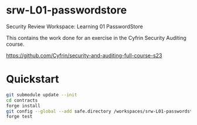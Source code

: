 # srw-L01-passwordstore

Security Review Workspace: Learning 01 PasswordStore

This contains the work done for an exercise in the Cyfrin Security Auditing course.

https://github.com/Cyfrin/security-and-auditing-full-course-s23

# Quickstart

```sh
git submodule update --init
cd contracts
forge install
git config --global --add safe.directory /workspaces/srw-L01-passwordstore/contracts
forge test
```
